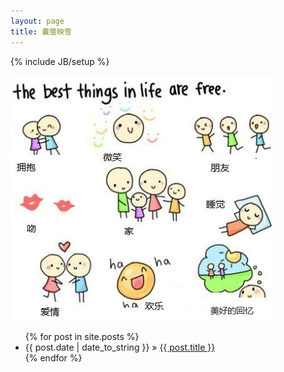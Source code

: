 ```yaml
---
layout: page
title: 囊萤映雪
---
```


{% include JB/setup %}

![Alt text](./_images/index_img.jpg)


<ul class="posts">
  {% for post in site.posts %}
    <li><span>{{ post.date | date_to_string }}</span> &raquo; <a href="{{ BASE_PATH }}{{ post.url }}">{{ post.title }}</a></li>
  {% endfor %}
</ul>



